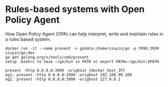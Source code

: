 # Rules-based systems with Open Policy Agent

How Open Policy Agent (OPA) can help interpret, write and
maintain rules in a rules based system.

```
docker run -it --name present -v godata:/home/siuyin/go -p 3999:3999 siuyin/go:dev
go get golang.org/x/tools/cmd/present
setup .bashrc to have ~/go/bin in PATH or export PATH=~/go/bin:$PATH

present -http 0.0.0.0:3999 -orighost {docker_host_IP}
eg1. present -http 0.0.0.0:3999 -orighost 192.168.99.100
eg2. present -http 0.0.0.0:3999 -orighost 127.0.0.1
```
